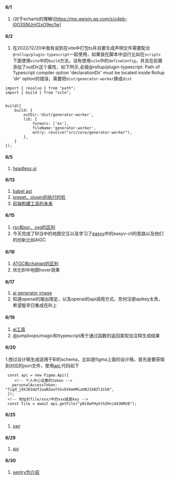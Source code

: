 #### 6/1
1. (对于echarts的理解)[https://mp.weixin.qq.com/s/o4pb-j0O3SNUmf2xO9ec1w]

#### 6/2
1. 在2022/12/20中我有说到在vite中打包ts并且要生成声明文件需要配合`@rollup/plugin-typescript`一起使用，如果我在脚本中运行比如在`scripts`下面使用`vite`中的`build`方法，没有使用`vite`中的`defineConfig`，并且在前置添加了outDir这个属性，如下所示,会报@rollup/plugin-typescript: Path of Typescript compiler option 'declarationDir' must be located inside Rollup 'dir' option的错误，需要把`dist/generator-worker`换成`dist`
```
import { resolve } from "path";
import { build } from "vite";


build({
    build: {
        outDir:'dist/generator-worker',
        lib: {
            formats: ['es'],
            fileName:'generator-worker',
            entry: resolve("src/core/generator-worker"),
        },
    }
});

```

#### 6/5
1. [headless ui](https://zhuanlan.zhihu.com/p/578736019)

#### 6/13
1. [babel ast](https://mp.weixin.qq.com/s/bRk9exa31Lbzz8JeOsKBNQ)
2. [preset、plugin的执行时机](https://zhuanlan.zhihu.com/p/561179796)
3. [前端构建工具的未来](https://mp.weixin.qq.com/s/od1_nqs6bQy5PGHcvZxtZQ)

#### 6/15
1. [rsc和ssr、ssg的区别](https://mp.weixin.qq.com/s/TFxQSwOLQJWBC-ErWaHS9Q)
2. 今天完成了BI当中的地图交互以及学习了[easyv](https://dtstack.yuque.com/easyv/il3lgc/uddxhvath5vew7uv)中的easyv-cli的思路以及他们的创新比如AIGC

#### 6/16
1. [ATGC和chatgpt的区别](https://baijiahao.baidu.com/s?id=1762208635927975432&wfr=spider&for=pc)
2. 优化BI中地图hover效果

#### 6/17
1. [ai generator image](https://blog.csdn.net/weixin_47967031/article/details/129699654)
2. 知道openai的输出限定，以及openai的api调用方式，奈何注册apikey太贵，希望能早日集成在BI上

#### 6/19
1. [ai工具](https://mp.weixin.qq.com/s/QAvJNbDjX-hbmN4cuCtVzw)
2. @jumploops/magic和ttypescript用于通过函数的返回类型加注释生成结果

#### 6/20
1.想过设计稿生成适用于BI的schema，比如是figma上面的设计稿，首先是要获取到对应的json文件，使用[api](https://www.figma.com/developers/api),代码如下
```
 const api = new Figma.Api({
    <!-- 个人中心设置的token -->
   personalAccessToken: "figd_j9XJ81mUf2uwNZwuYSSvbVkmHMiaUNJ1kBZl1Ck8",
 });
 <!-- 地址栏file/xxx/中的xxx就是key -->
 const file = await api.getFile("p0i8wFHykthZHvid43HMzB");
```

#### 6/25
1. [swr](https://mp.weixin.qq.com/s/0hBvzvf2EJRmc1WGJBKG0A)

#### 6/29
1. [ajv](https://github.com/ajv-validator/ajv)

#### 6/30
1. [sentry包介绍](https://www.51cto.com/article/690899.html)